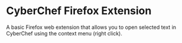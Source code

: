 # CyberChef Firefox Extension

A basic Firefox web extension that allows you to open selected text in CyberChef using the context menu (right click).
